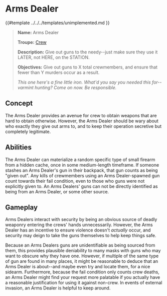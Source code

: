 # Arms Dealer

{{#template ../../../templates/unimplemented.md }}

> **Name:** Arms Dealer
>
> **Troupe:** [Crew](../crew.md)
>
> **Description:** Give out guns to the needy--just make sure they use it LATER, not HERE, on the STATION.
>
> **Objectives:** Give out guns to X total crewmembers, and ensure that fewer than Y murders occur as a result.
>
> *This one here's a fine little iron. What'd you say you needed this for--varmint hunting? Come on now. Be responsible.*

## Concept

The Arms Dealer provides an avenue for crew to obtain weapons that are hard to obtain otherwise. However, the Arms Dealer should be wary about who exactly they give out arms to, and to keep their operation secretive but completely legitimate.

## Abilities

The Arms Dealer can materialize a random specific type of small firearm from a hidden cache, once in some medium-length timeframe. If someone stashes an Arms Dealer's gun in their backpack, that gun counts as being "given out". Any kills of crewmembers using an Arms Dealer-spawned gun count towards their fail condition, even to those who guns were not explicitly given to. An Arms Dealers' guns can not be directly identified as being from an Arms Dealer, or some other source.

## Gameplay

Arms Dealers interact with security by being an obvious source of deadly weaponry entering the crews' hands unnecessarily. However, the Arms Dealer has an incentive to ensure violence doesn't *actually* occur, and security may deign to take the guns themselves to help keep things safe. 

Because an Arms Dealers guns are unidentifiable as being sourced from them, this provides plausible deniability to many masks with guns who may want to obscure why they have one. However, if multiple of the same type of gun are found in many places, it might be reasonable to deduce that an Arms Dealer is about--and maybe even try and locate them, for a nice sidearm. Furthermore, because the fail condition only counts crew deaths, an Arms Dealer might find your request more palatable if you actually have a reasonable justification for using it against non-crew. In events of external invasion, an Arms Dealer is helpful to keep around.